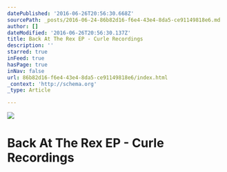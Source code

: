 ```yaml
---
datePublished: '2016-06-26T20:56:30.668Z'
sourcePath: _posts/2016-06-24-86b82d16-f6e4-43e4-8da5-ce91149818e6.md
author: []
dateModified: '2016-06-26T20:56:30.137Z'
title: Back At The Rex EP - Curle Recordings
description: ''
starred: true
inFeed: true
hasPage: true
inNav: false
url: 86b82d16-f6e4-43e4-8da5-ce91149818e6/index.html
_context: 'http://schema.org'
_type: Article

---
```

![](https://the-grid-user-content.s3-us-west-2.amazonaws.com/13ab672f-e190-43c2-984c-41492ed0b401.jpg)

# Back At The Rex EP - Curle Recordings